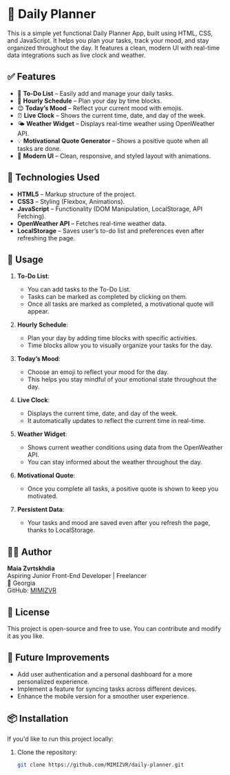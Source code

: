 # 📅 Daily Planner

This is a simple yet functional Daily Planner App, built using HTML, CSS, and JavaScript. It helps you plan your tasks, track your mood, and stay organized throughout the day. It features a clean, modern UI with real-time data integrations such as live clock and weather.

## ✅ Features

- 📝 **To-Do List** – Easily add and manage your daily tasks.
- 📆 **Hourly Schedule** – Plan your day by time blocks.
- 😊 **Today’s Mood** – Reflect your current mood with emojis.
- ⏰ **Live Clock** – Shows the current time, date, and day of the week.
- 🌤️ **Weather Widget** – Displays real-time weather using OpenWeather API.
- 💡 **Motivational Quote Generator** – Shows a positive quote when all tasks are done.
- 🎨 **Modern UI** – Clean, responsive, and styled layout with animations.

## 🚀 Technologies Used

- **HTML5** – Markup structure of the project.
- **CSS3** – Styling (Flexbox, Animations).
- **JavaScript** – Functionality (DOM Manipulation, LocalStorage, API Fetching).
- **OpenWeather API** – Fetches real-time weather data.
- **LocalStorage** – Saves user’s to-do list and preferences even after refreshing the page.

## 📝 Usage

1. **To-Do List**: 
   - You can add tasks to the To-Do List.
   - Tasks can be marked as completed by clicking on them.
   - Once all tasks are marked as completed, a motivational quote will appear.

2. **Hourly Schedule**:
   - Plan your day by adding time blocks with specific activities.
   - Time blocks allow you to visually organize your tasks for the day.

3. **Today’s Mood**:
   - Choose an emoji to reflect your mood for the day.
   - This helps you stay mindful of your emotional state throughout the day.

4. **Live Clock**:
   - Displays the current time, date, and day of the week.
   - It automatically updates to reflect the current time in real-time.

5. **Weather Widget**:
   - Shows current weather conditions using data from the OpenWeather API.
   - You can stay informed about the weather throughout the day.

6. **Motivational Quote**:
   - Once you complete all tasks, a positive quote is shown to keep you motivated.

7. **Persistent Data**:
   - Your tasks and mood are saved even after you refresh the page, thanks to LocalStorage.

## 👩‍💻 Author

**Maia Zvrtskhdia**  
Aspiring Junior Front-End Developer | Freelancer  
📍 Georgia  
GitHub: [MIMIZVR](https://github.com/MIMIZVR)

## 📝 License

This project is open-source and free to use. You can contribute and modify it as you like.

## 🚀 Future Improvements

- Add user authentication and a personal dashboard for a more personalized experience.
- Implement a feature for syncing tasks across different devices.
- Enhance the mobile version for a smoother user experience.

## 📦 Installation

If you'd like to run this project locally:

1. Clone the repository:
   ```bash
   git clone https://github.com/MIMIZVR/daily-planner.git
